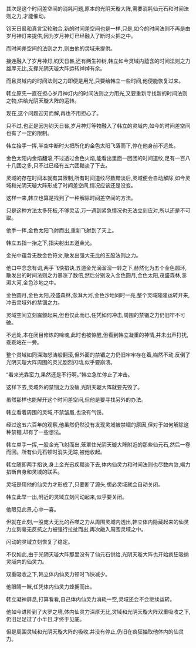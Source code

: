 
其次是这个时间差空间的消耗问题,原本的光阴天璇大阵,需要消耗仙元石和时间法则之力,才能催动。

钧天日晷和真言宝轮融合,新的时间差空间也是一样,只是,如今的时间法则不再是由岁月神灯来提供,因为岁月神灯已经融入了断时火把之中。

而时间差空间的法则之力,则由他的灵域来提供。

接连融入了岁月神灯,钧天日晷,还有两生神树,韩立如今灵域内蕴含的时间法则之力雄厚无比,支撑光阴天璇大阵运转绰绰有余。

而且灵域内的时间法则之力即便是用光,只要给韩立一些时间,他便能恢复过来。

韩立原先一直在担心岁月神灯内的时间法则之力用光,又要重新寻找新的时间法则之物,供给光阴天璇大阵的运转。

现在,这个问题迎刃而解,再也不用担心了。

只不过,也正是因为钧天日晷,岁月神灯等物融入了韩立的灵域内,如今的时间差空间也有了一定的限制。

韩立抬手一挥,半空中断时火把所化的金色太阳飞落而下,停在他身前不远处。

金色太阳内金焰翻滚,不过透过金色火焰,能看出里面一团团的时间道纹,足有一百八十几团之多,只不过已经有五六团黯淡了下去。

灵域的存在时间本就有其限制,所有时间道纹尽数黯淡后,灵域便会自动解除,如今灵域和光阴天璇大阵形成了时间差空间,情况应该还是没变。

这样一来,韩立也算是找到了一种解除时间差空间的方法。

只是这种方法太多死板,不够灵活,万一遇到紧急情况也无法立刻应对,所以还是不可取。

他手一挥,金色太阳飞射而出,重新飞射到了天上。

韩立五指一抬之下,指尖射出五道金光。

金光中蕴含无数金色符文,散发出强大无比的五股法则之力。

他口中念念有词,两手飞快掐诀,五道金光滴溜溜一转之下,赫然化为五个金色圆环,散发出的时间法则之力暴涨了数倍,然后分别没入金色圆月,金色太阳,茂盛森林,澎湃大河,金色沙地之中。

金色圆月,金色太阳,茂盛森林,澎湃大河,金色沙地同时一亮,整个灵域隆隆运转开来,冲击灵域外的禁锢之力。

灵域空间立刻震颤起来,但也仅此而已,任凭如何冲击,周围的禁锢之力仍旧牢不可破。

不远处,本在闭目修炼的啼魂,此时也被惊醒,但看到韩立凝重的神情,并未出声打扰,乖乖站在一旁。

整个灵域如同深海怒涛般翻滚,但外面的禁锢之力仍旧牢牢存在着,岿然不动,反倒了光阴天璇大阵周围的灵光剧烈闪动,似乎要崩溃。

“看来光靠蛮力,果然还是不行啊。”韩立急忙停止了冲击。

这样下去,灵域外的禁锢之力没破,光阴天璇大阵就要先毁了。

虽然那样也能解开这个时间差空间,但他是要寻找另外的办法。

韩立看着周围的灵域,不禁皱眉,也没有气馁。

经过这五六百年的观察,他虽然仍然没有发现灵域被禁锢的原因,但对于如何解除这种禁锢,却有了一些想法。

韩立单手一挥,一股金光飞射而出,笼罩住光阴天璇大阵附近的那些仙元石,然后一卷而回。所有仙元石顿时消失无踪,被他收起。

韩立随即两手掐诀,身上金光迅疾黯淡下去,体内仙灵力和时间法则也尽数内敛,竭力掐断自身和灵域的联系。

灵域是用他的仙灵力才形成了,只要断了源头,想必灵域就会自动关闭。

韩立此举一出,附近的灵域立刻闪动起来,似乎要关闭。

他眼见此景,心中一喜。

但就在此刻,一股庞大无比的吞噬之力从周围灵域内透出,韩立体内隐藏起来的仙灵力立刻毫无反抗之力被强行拉扯而出,再次融入周围灵域之中。

闪动的灵域立刻恢复了稳定。

不仅如此,由于光阴天璇大阵那里没有了仙元石供给,光阴天璇大阵也开始疯狂吸纳灵域内的仙灵力。

双重吸收之下,韩立体内仙灵力顿时飞快减少。

他眼睛一眯,任凭体内仙灵力蜂拥而出。

韩立凝神屏息,打算看看,自己体内仙灵力消耗一空,灵域还会不会继续运转。

他如今进阶到了大罗之境,体内仙灵力深厚无比,灵域和光阴天璇大阵双重吸收之下,仍旧足足过了小半日,才终于见底。

但是周围灵域和光阴天璇大阵的吸收,并没有停止,仍旧在疯狂抽取他体内的仙灵力。